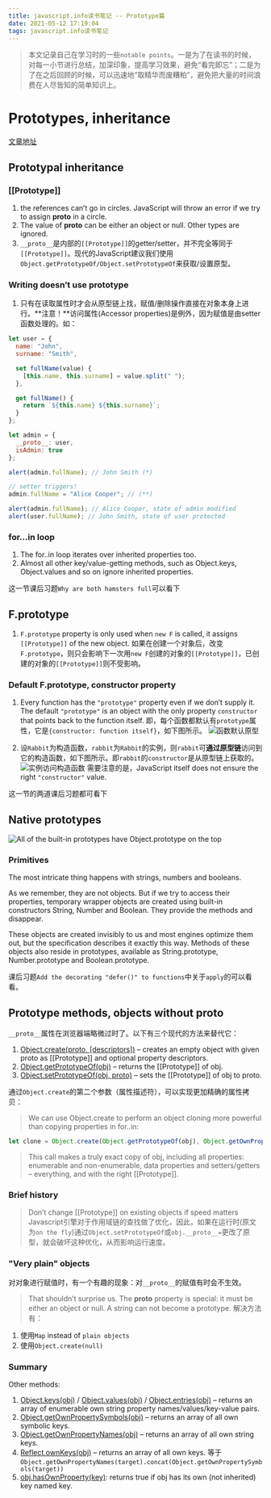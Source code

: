 ```yaml
---
title: javascript.info读书笔记 -- Prototype篇
date: 2021-05-12 17:19:04
tags: javascript.info读书笔记
---
```

> 本文记录自己在学习时的一些`notable points`。一是为了在读书的时候，对每一小节进行总结，加深印象，提高学习效果，避免“看完即忘”；二是为了在之后回顾的时候，可以迅速地“取精华而废糟粕”，避免把大量的时间浪费在人尽皆知的简单知识上。

# Prototypes, inheritance
[文章地址](https://javascript.info/prototype-inheritance)

## Prototypal inheritance

### [[Prototype]]
1. the references can’t go in circles. JavaScript will throw an error if we try to assign __proto__ in a circle.
2. The value of __proto__ can be either an object or null. Other types are ignored.
3. `__proto__`是内部的`[[Prototype]]`的getter/setter，并不完全等同于`[[Prototype]]`。现代的JavaScript建议我们使用`Object.getPrototypeOf/Object.setPrototypeOf`来获取/设置原型。

### Writing doesn’t use prototype
1. 只有在读取属性时才会从原型链上找，赋值/删除操作直接在对象本身上进行。**注意！**访问属性(Accessor properties)是例外，因为赋值是由setter函数处理的。如：
```js
let user = {
  name: "John",
  surname: "Smith",

  set fullName(value) {
    [this.name, this.surname] = value.split(" ");
  },

  get fullName() {
    return `${this.name} ${this.surname}`;
  }
};

let admin = {
  __proto__: user,
  isAdmin: true
};

alert(admin.fullName); // John Smith (*)

// setter triggers!
admin.fullName = "Alice Cooper"; // (**)

alert(admin.fullName); // Alice Cooper, state of admin modified
alert(user.fullName); // John Smith, state of user protected
```

### for…in loop
1. The for..in loop iterates over inherited properties too.
2. Almost all other key/value-getting methods, such as Object.keys, Object.values and so on ignore inherited properties.

这一节课后习题`Why are both hamsters full`可以看下


## F.prototype
1. `F.prototype` property is only used when `new F` is called, it assigns `[[Prototype]]` of the new object. 如果在创建一个对象后，改变`F.prototype`，则只会影响下一次用`new F`创建的对象的`[[Prototype]]`，已创建的对象的`[[Prototype]]`则不受影响。

### Default F.prototype, constructor property
1. Every function has the `"prototype"` property even if we don’t supply it.
The default `"prototype"` is an object with the only property `constructor` that points back to the function itself. 
即，每个函数都默认有`prototype`属性，它是`{constructor: function itself}`，如下图所示。
![函数默认原型](prototype/function-prototype-constructor.svg)

2. 设`Rabbit`为构造函数，`rabbit`为`Rabbit`的实例，则`rabbit`可**通过原型链**访问到它的构造函数，如下图所示。即`rabbit`的`constructor`是从原型链上获取的。
![实例访问构造函数](prototype/rabbit-prototype-constructor.svg)
需要注意的是，JavaScript itself does not ensure the right `"constructor"` value.

这一节的两道课后习题都可看下

## Native prototypes
![All of the built-in prototypes have Object.prototype on the top](prototype/native-prototypes-classes.svg)

### Primitives
The most intricate thing happens with strings, numbers and booleans.

As we remember, they are not objects. But if we try to access their properties, temporary wrapper objects are created using built-in constructors String, Number and Boolean. They provide the methods and disappear.

These objects are created invisibly to us and most engines optimize them out, but the specification describes it exactly this way. Methods of these objects also reside in prototypes, available as String.prototype, Number.prototype and Boolean.prototype.

课后习题`Add the decorating "defer()" to functions`中关于`apply`的可以看看。

## Prototype methods, objects without __proto__
`__proto__`属性在浏览器端略微过时了。以下有三个现代的方法来替代它：
1. [Object.create(proto, [descriptors])](https://developer.mozilla.org/en-US/docs/Web/JavaScript/Reference/Global_Objects/Object/create) – creates an empty object with given proto as [[Prototype]] and optional property descriptors.
2. [Object.getPrototypeOf(obj)](https://developer.mozilla.org/en-US/docs/Web/JavaScript/Reference/Global_Objects/Object/getPrototypeOf) – returns the [[Prototype]] of obj.
3. [Object.setPrototypeOf(obj, proto)](https://developer.mozilla.org/en-US/docs/Web/JavaScript/Reference/Global_Objects/Object/setPrototypeOf) – sets the [[Prototype]] of obj to proto.

通过`Object.create`的第二个参数（属性描述符），可以实现更加精确的属性拷贝：
> We can use Object.create to perform an object cloning more powerful than copying properties in for..in:
```js
let clone = Object.create(Object.getPrototypeOf(obj), Object.getOwnPropertyDescriptors(obj));
```
> This call makes a truly exact copy of obj, including all properties: enumerable and non-enumerable, data properties and setters/getters – everything, and with the right [[Prototype]].

### Brief history
> Don’t change [[Prototype]] on existing objects if speed matters
Javascript引擎对于作用域链的查找做了优化，因此，如果在运行时(原文为`on the fly`)通过`Object.setPrototypeOf`或`obj.__proto__=`更改了原型，就会破坏这种优化，从而影响运行速度。

### "Very plain" objects
对对象进行赋值时，有一个有趣的现象：对`__proto__`的赋值有时会不生效。
> That shouldn’t surprise us. The __proto__ property is special: it must be either an object or null. A string can not become a prototype.
解决方法有：
1. 使用`Map` instead of `plain objects`
2. 使用`Object.create(null)`

### Summary
Other methods:

1. [Object.keys(obj)](https://developer.mozilla.org/en-US/docs/Web/JavaScript/Reference/Global_Objects/Object/keys) / [Object.values(obj)](https://developer.mozilla.org/en-US/docs/Web/JavaScript/Reference/Global_Objects/Object/values) / [Object.entries(obj)](https://developer.mozilla.org/en-US/docs/Web/JavaScript/Reference/Global_Objects/Object/entries) – returns an array of enumerable own string property names/values/key-value pairs.
2. [Object.getOwnPropertySymbols(obj)](https://developer.mozilla.org/en-US/docs/Web/JavaScript/Reference/Global_Objects/Object/getOwnPropertySymbols) – returns an array of all own symbolic keys.
3. [Object.getOwnPropertyNames(obj)](https://developer.mozilla.org/en-US/docs/Web/JavaScript/Reference/Global_Objects/Object/getOwnPropertyNames) – returns an array of all own string keys.
4. [Reflect.ownKeys(obj)](https://developer.mozilla.org/en-US/docs/Web/JavaScript/Reference/Global_Objects/Reflect/ownKeys) – returns an array of all own keys. 等于`Object.getOwnPropertyNames(target).concat(Object.getOwnPropertySymbols(target))`
5. [obj.hasOwnProperty(key)](https://developer.mozilla.org/en-US/docs/Web/JavaScript/Reference/Global_Objects/Object/hasOwnProperty): returns true if obj has its own (not inherited) key named key.
